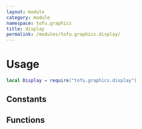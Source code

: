 ```yaml
---
layout: module
category: module
namespace: tofu.graphics
title: display
permalink: /modules/tofu.graphics.display/
---
```

# Usage

```lua
local Display = require("tofu.graphics.display")
```

## Constants

## Functions
